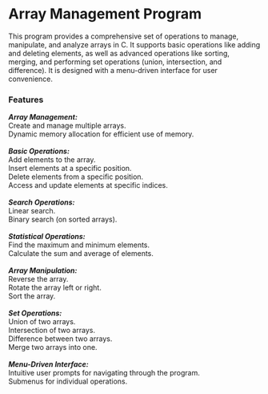 # **Array Management Program**
This program provides a comprehensive set of operations to manage, manipulate, and analyze arrays in C. It supports basic operations like adding and deleting elements, as well as advanced operations like sorting, merging, and performing set operations (union, intersection, and difference). It is designed with a menu-driven interface for user convenience.  

### **Features**  

***Array Management:***<br>
Create and manage multiple arrays.<br>
Dynamic memory allocation for efficient use of memory.<br><br>
***Basic Operations:***<br>
Add elements to the array.<br>
Insert elements at a specific position.<br>
Delete elements from a specific position.<br>
Access and update elements at specific indices.<br><br>
***Search Operations:***<br>
Linear search.<br>
Binary search (on sorted arrays).<br><br>
***Statistical Operations:***<br>
Find the maximum and minimum elements.<br>
Calculate the sum and average of elements.<br><br>
***Array Manipulation:***<br>
Reverse the array.<br>
Rotate the array left or right.<br>
Sort the array.<br><br>
***Set Operations:***<br>
Union of two arrays.<br>
Intersection of two arrays.<br>
Difference between two arrays.<br>
Merge two arrays into one.<br><br>
***Menu-Driven Interface:***<br>
Intuitive user prompts for navigating through the program.<br>
Submenus for individual operations.
